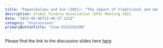 ```yaml
---
title: "Papanikolaou and Sun (2021): “The impact of traditional and modern media on financial stability”"
description: Global Finance Association (GFA) Meeting 2021
date: "2015-05-06T23:46:37.121Z"
category: "discussions"
primaryButtonTitle: "View DISCUSSION"
---
```


Please find the link to the discussion slides here [here](/posts/discussions/papanikolaou-sun-the-impact-of-traditional-and-modern-media-on-financial-stability/Discussion.pdf)
